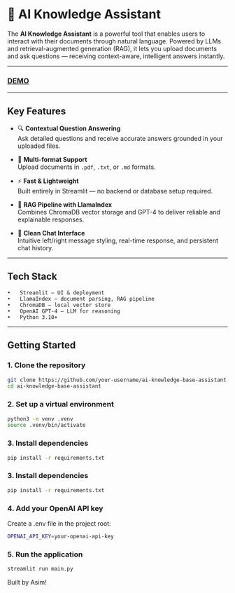 # 🧠 AI Knowledge Assistant

The **AI Knowledge Assistant** is a powerful tool that enables users to interact with their documents through natural language. Powered by LLMs and retrieval-augmented generation (RAG), it lets you upload documents and ask questions — receiving context-aware, intelligent answers instantly.

---

### [DEMO](https://drive.google.com/file/d/15pVdIqxVfS1C-Um4C5XD3LB5WWw9o-1s/view?usp=sharing)

---

## Key Features

- 🔍 **Contextual Question Answering**  
  Ask detailed questions and receive accurate answers grounded in your uploaded files.

- 📄 **Multi-format Support**  
  Upload documents in `.pdf`, `.txt`, or `.md` formats.

- ⚡ **Fast & Lightweight**  
  Built entirely in Streamlit — no backend or database setup required.

- 🧠 **RAG Pipeline with LlamaIndex**  
  Combines ChromaDB vector storage and GPT-4 to deliver reliable and explainable responses.

- 💬 **Clean Chat Interface**  
  Intuitive left/right message styling, real-time response, and persistent chat history.

---

## Tech Stack
	•	Streamlit — UI & deployment
	•	LlamaIndex — document parsing, RAG pipeline
	•	ChromaDB — local vector store
	•	OpenAI GPT-4 — LLM for reasoning
	•	Python 3.10+

---

## Getting Started

### 1. Clone the repository

```bash
git clone https://github.com/your-username/ai-knowledge-base-assistant.git
cd ai-knowledge-base-assistant
```

### 2. Set up a virtual environment

```bash
python3 -m venv .venv
source .venv/bin/activate
```

### 3. Install dependencies

```bash
pip install -r requirements.txt
```

### 3. Install dependencies

```bash
pip install -r requirements.txt
```

### 4. Add your OpenAI API key

Create a .env file in the project root:
```bash
OPENAI_API_KEY=your-openai-api-key
```

### 5. Run the application

```bash
streamlit run main.py
```

Built by Asim!
